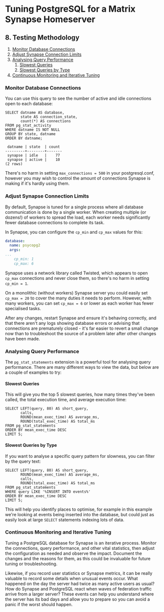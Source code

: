 # Tuning PostgreSQL for a Matrix Synapse Homeserver

## 8. Testing Methodology

1. [Monitor Database Connections](#monitor-database-connections)
2. [Adjust Synapse Connection Limits](#adjust-synapse-connection-limits)
3. [Analysing Query Performance](#analysing-query-performance)
   1. [Slowest Queries](#slowest-queries)
   2. [Slowest Queries by Type](#slowest-queries-by-type)
4. [Continuous Monitoring and Iterative Tuning](#continuous-monitoring-and-iterative-tuning)

### Monitor Database Connections

You can use this query to see the number of active and idle connections open to each database:

```sql,icon=.devicon-postgresql-plain,filepath=psql
SELECT datname AS database,
       state AS connection_state,
       count(*) AS connections
FROM pg_stat_activity
WHERE datname IS NOT NULL
GROUP BY state, datname
ORDER BY datname;

 datname | state  | count
---------+--------+-------
 synapse | idle   |    77
 synapse | active |    10
(2 rows)
```

There's no harm in setting `max_connections = 500` in your postgresql.conf, however you may wish to
control the amount of connections Synapse is making if it's hardly using them.

### Adjust Synapse Connection Limits

By default, Synapse is tuned for a single process where all database communication is done by a
single worker. When creating multiple (or dozens!) of workers to spread the load, each worker needs
significantly fewer database connections to complete its task.

In Synapse, you can configure the `cp_min` and `cp_max` values for this:

```yaml,filepath=homeserver.yaml
database:
  name: psycopg2
  args:
...
    cp_min: 1
    cp_max: 6
```

Synapse uses a network library called Twisted, which appears to open `cp_max` connections and never
close them, so there's no harm in setting `cp_min = 1`.

On a monolithic (without workers) Synapse server you could easily set `cp_max = 20` to cover the
many duties it needs to perform. However, with many workers, you can set `cp_max = 6` or lower as
each worker has fewer specialised tasks.

After any changes, restart Synapse and ensure it's behaving correctly, and that there aren't any
logs showing database errors or advising that connections are prematurely closed - it's far easier
to revert a small change now than to troubleshoot the source of a problem later after other changes
have been made.

### Analysing Query Performance

The `pg_stat_statements` extension is a powerful tool for analysing query performance. There are
many different ways to view the data, but below are a couple of examples to try:

#### Slowest Queries

This will give you the top 5 slowest queries, how many times they've been called, the total
execution time, and average execution time:

```sql,icon=.devicon-postgresql-plain,filepath=psql
SELECT LEFT(query, 80) AS short_query,
       calls,
       ROUND(mean_exec_time) AS average_ms,
       ROUND(total_exec_time) AS total_ms
FROM pg_stat_statements
ORDER BY mean_exec_time DESC
LIMIT 5;
```

#### Slowest Queries by Type

If you want to analyse a specific query pattern for slowness, you can filter by the query text:

```sql,icon=.devicon-postgresql-plain,filepath=psql
SELECT LEFT(query, 80) AS short_query,
       ROUND(mean_exec_time) AS average_ms,
       calls,
       ROUND(total_exec_time) AS total_ms
FROM pg_stat_statements
WHERE query LIKE '%INSERT INTO events%'
ORDER BY mean_exec_time DESC
LIMIT 5;
```

This will help you identify places to optimise, for example in this example we're looking at events
being inserted into the database, but could just as easily look at large `SELECT` statements
indexing lots of data.

### Continuous Monitoring and Iterative Tuning

Tuning a PostgreSQL database for Synapse is an iterative process. Monitor the connections, query
performance, and other vital statistics, then adjust the configuration as needed and observe the
impact. Document the changes and the reasons for them, as this could be invaluable for future tuning
or troubleshooting.

Likewise, if you record user statistics or Synapse metrics, it can be really valuable to record some
details when unusual events occur. What happened on the day the server had twice as many active
users as usual? How do Synapse and PostgreSQL react when waves of federation traffic arrive from a
larger server? These events can help you understand where the server has its bad days and allow you
to prepare so you can avoid a panic if the worst should happen.
